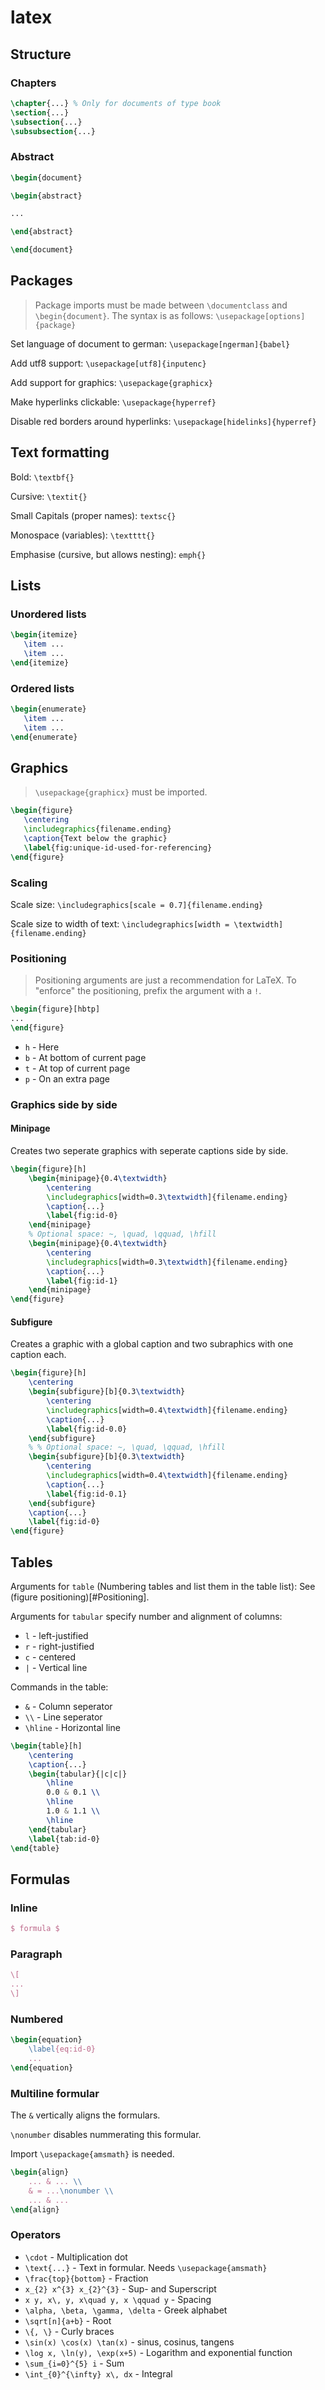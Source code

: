 # latex

## Structure

### Chapters

```tex
\chapter{...} % Only for documents of type book
\section{...}
\subsection{...}
\subsubsection{...}
```

### Abstract

```tex
\begin{document}

\begin{abstract}

...

\end{abstract}

\end{document}
```

## Packages

> Package imports must be made between `\documentclass` and `\begin{document}`. The syntax is as follows: `\usepackage[options]{package} `

Set language of document to german: `\usepackage[ngerman]{babel}`

Add utf8 support: `\usepackage[utf8]{inputenc}`

Add support for graphics: `\usepackage{graphicx}`

Make hyperlinks clickable: `\usepackage{hyperref}`

Disable red borders around hyperlinks: `\usepackage[hidelinks]{hyperref}`

## Text formatting

Bold: `\textbf{}`

Cursive: `\textit{}`

Small Capitals (proper names): `textsc{}`

Monospace (variables): `\textttt{}`

Emphasise (cursive, but allows nesting): `emph{}`

## Lists

### Unordered lists

```tex
\begin{itemize}
   \item ...
   \item ...
\end{itemize}
```

### Ordered lists

```tex
\begin{enumerate}
   \item ...
   \item ...
\end{enumerate}
```

## Graphics

> `\usepackage{graphicx}` must be imported.

```tex
\begin{figure}
   \centering
   \includegraphics{filename.ending}
   \caption{Text below the graphic}
   \label{fig:unique-id-used-for-referencing}
\end{figure}
```

### Scaling

Scale size: `\includegraphics[scale = 0.7]{filename.ending}`

Scale size to width of text: `\includegraphics[width = \textwidth]{filename.ending}`

### Positioning

> Positioning arguments are just a recommendation for LaTeX. To "enforce" the positioning, prefix the argument with a `!`.

```tex
\begin{figure}[hbtp]
...
\end{figure}
```

- `h` - Here
- `b` - At bottom of current page
- `t` - At top of current page
- `p` - On an extra page

### Graphics side by side

#### Minipage

Creates two seperate graphics with seperate captions side by side.

```tex
\begin{figure}[h]
	\begin{minipage}{0.4\textwidth}
		\centering
		\includegraphics[width=0.3\textwidth]{filename.ending}
		\caption{...}
		\label{fig:id-0}
	\end{minipage}
	% Optional space: ~, \quad, \qquad, \hfill
	\begin{minipage}{0.4\textwidth}
		\centering
		\includegraphics[width=0.3\textwidth]{filename.ending}
		\caption{...}
		\label{fig:id-1}
	\end{minipage}
\end{figure}
```

#### Subfigure

Creates a graphic with a global caption and two subraphics with one caption each.

```tex
\begin{figure}[h]
	\centering
	\begin{subfigure}[b]{0.3\textwidth}
		\centering
		\includegraphics[width=0.4\textwidth]{filename.ending}
		\caption{...}
		\label{fig:id-0.0}
	\end{subfigure}
	% % Optional space: ~, \quad, \qquad, \hfill
	\begin{subfigure}[b]{0.3\textwidth}
		\centering
		\includegraphics[width=0.4\textwidth]{filename.ending}
		\caption{...}
		\label{fig:id-0.1}
	\end{subfigure}
	\caption{...}
	\label{fig:id-0}
\end{figure}
```

## Tables

Arguments for `table` (Numbering tables and list them in the table list): See (figure positioning)[#Positioning].

Arguments for `tabular` specify number and alignment of columns:
- `l` - left-justified
- `r` - right-justified
- `c` - centered
- `|` - Vertical line

Commands in the table:
- `&` - Column seperator
- `\\` - Line seperator
- `\hline` - Horizontal line

```tex
\begin{table}[h]
	\centering
	\caption{...}
	\begin{tabular}{|c|c|}
		\hline
		0.0 & 0.1 \\
		\hline
		1.0 & 1.1 \\
		\hline
	\end{tabular}
	\label{tab:id-0}
\end{table}
```

## Formulas

### Inline

```tex
$ formula $
```

### Paragraph
```tex
\[
...
\]
```

### Numbered
```tex
\begin{equation}
	\label{eq:id-0}
	...
\end{equation}
```

### Multiline formular

The `&` vertically aligns the formulars.

`\nonumber` disables nummerating this formular.

Import `\usepackage{amsmath}` is needed.

```tex
\begin{align}
	... & ... \\
	& = ...\nonumber \\
	... & ...
\end{align}
```

### Operators

- `\cdot` - Multiplication dot
- `\text{...}` - Text in formular. Needs `\usepackage{amsmath}`
- `\frac{top}{bottom}` - Fraction
- `x_{2} x^{3} x_{2}^{3}` - Sup- and Superscript
- `x y, x\, y, x\quad y, x \qquad y` - Spacing
- `\alpha, \beta, \gamma, \delta` - Greek alphabet
- `\sqrt[n]{a+b}` - Root
- `\{, \}` - Curly braces
- `\sin(x) \cos(x) \tan(x)` - sinus, cosinus, tangens
- `\log x, \ln(y), \exp(x+5)` - Logarithm and exponential function
- `\sum_{i=0}^{5} i` - Sum
- `\int_{0}^{\infty} x\, dx` - Integral
